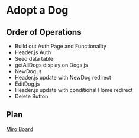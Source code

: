# Adopt a Dog

## Order of Operations
- Build out Auth Page and Functionality
- Header.js Auth
- Seed data table
- getAllDogs display on Dogs.js
- NewDog.js
- Header.js update with NewDog redirect
- EditDog.js
- Header.js update with conditional Home redirect
- Delete Button

## Plan
[Miro Board](https://miro.com/app/board/uXjVPQOTihA=/?share_link_id=6480620625)

